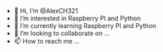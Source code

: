 - 👋 Hi, I’m @AlexCH321
- 👀 I’m interested in Raspberry PI and Python
- 🌱 I’m currently learning Raspberry PI and Python
- 💞️ I’m looking to collaborate on ...
- 📫 How to reach me ...

<!---
AlexCH321/AlexCH321 is a ✨ special ✨ repository because its `README.md` (this file) appears on your GitHub profile.
You can click the Preview link to take a look at your changes.
--->
